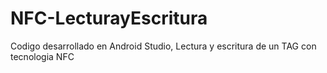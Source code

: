 # NFC-LecturayEscritura
Codigo desarrollado en Android Studio, Lectura y escritura de un TAG con tecnologia NFC
